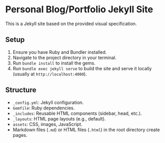# Personal Blog/Portfolio Jekyll Site

This is a Jekyll site based on the provided visual specification.

## Setup

1. Ensure you have Ruby and Bundler installed.
2. Navigate to the project directory in your terminal.
3. Run `bundle install` to install the gems.
4. Run `bundle exec jekyll serve` to build the site and serve it locally (usually at `http://localhost:4000`).

## Structure

*   `_config.yml`: Jekyll configuration.
*   `Gemfile`: Ruby dependencies.
*   `_includes`: Reusable HTML components (sidebar, head, etc.).
*   `_layouts`: HTML page layouts (e.g., default).
*   `assets`: CSS, images, JavaScript.
*   Markdown files (`.md`) or HTML files (`.html`) in the root directory create pages.